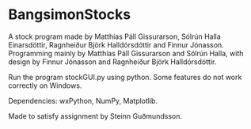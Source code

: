 BangsimonStocks
===============

A stock program made by Matthías Páll Gissurarson, Sólrún Halla Einarsdóttir, Ragnheiður Björk Halldórsdóttir and Finnur Jónasson. Programming mainly by Matthías Páll Gissurarson and Sólrún Halla, with design by Finnur Jónasson and Ragnheiður Björk Halldórsdóttir.

Run the program stockGUI.py using python. Some features do not work correctly on Windows.


Dependencies: wxPython, NumPy, Matplotlib.


Made to satisfy assignment by Steinn Guðmundsson.
